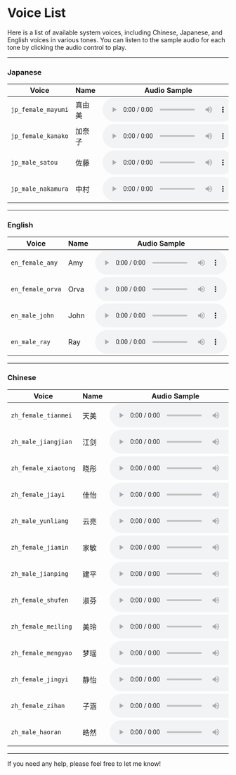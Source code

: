 
# Voice List

Here is a list of available system voices, including Chinese, Japanese, and English voices in various tones. You can listen to the sample audio for each tone by clicking the audio control to play.

---

### Japanese

| **Voice**       | **Name** | **Audio Sample** |
|--------------------|--------------|----------------|
| `jp_female_mayumi` | 真由美       | <audio controls src="https://cdn.online-gpt.net/speakers/jp_female_mayumi.wav"></audio> |
| `jp_female_kanako` | 加奈子       | <audio controls src="https://cdn.online-gpt.net/speakers/jp_female_kanako.wav"></audio> |
| `jp_male_satou`    | 佐藤         | <audio controls src="https://cdn.online-gpt.net/speakers/jp_male_satou.wav"></audio> |
| `jp_male_nakamura` | 中村         | <audio controls src="https://cdn.online-gpt.net/speakers/jp_male_nakamura.wav"></audio> |

---

### English

| **Voice**       | **Name** | **Audio Sample** |
|--------------------|--------------|----------------|
| `en_female_amy`    | Amy          | <audio controls src="https://cdn.online-gpt.net/speakers/en_female_amy.wav"></audio> |
| `en_female_orva`   | Orva         | <audio controls src="https://cdn.online-gpt.net/speakers/en_female_orva.wav"></audio> |
| `en_male_john`     | John         | <audio controls src="https://cdn.online-gpt.net/speakers/en_male_john.wav"></audio> |
| `en_male_ray`      | Ray          | <audio controls src="https://cdn.online-gpt.net/speakers/en_male_ray.wav"></audio> |

---

### Chinese

| **Voice**       | **Name** | **Audio Sample** |
|---------------------|--------------|----------------|
| `zh_female_tianmei` | 天美         | <audio controls src="https://cdn.online-gpt.net/speakers/zh_female_tianmei.wav"></audio> |
| `zh_male_jiangjian` | 江剑         | <audio controls src="https://cdn.online-gpt.net/speakers/zh_male_jiangjian.wav"></audio> |
| `zh_female_xiaotong`| 晓彤         | <audio controls src="https://cdn.online-gpt.net/speakers/zh_female_xiaotong.wav"></audio> |
| `zh_female_jiayi`   | 佳怡         | <audio controls src="https://cdn.online-gpt.net/speakers/zh_female_jiayi.wav"></audio> |
| `zh_male_yunliang`  | 云亮         | <audio controls src="https://cdn.online-gpt.net/speakers/zh_male_yunliang.wav"></audio> |
| `zh_female_jiamin`  | 家敏         | <audio controls src="https://cdn.online-gpt.net/speakers/zh_female_jiamin.wav"></audio> |
| `zh_male_jianping`  | 建平         | <audio controls src="https://cdn.online-gpt.net/speakers/zh_male_jianping.wav"></audio> |
| `zh_female_shufen`  | 淑芬         | <audio controls src="https://cdn.online-gpt.net/speakers/zh_female_shufen.wav"></audio> |
| `zh_female_meiling` | 美玲         | <audio controls src="https://cdn.online-gpt.net/speakers/zh_female_meiling.wav"></audio> |
| `zh_female_mengyao` | 梦瑶         | <audio controls src="https://cdn.online-gpt.net/speakers/zh_female_mengyao.wav"></audio> |
| `zh_female_jingyi`  | 静怡         | <audio controls src="https://cdn.online-gpt.net/speakers/zh_female_jingyi.wav"></audio> |
| `zh_female_zihan`   | 子涵         | <audio controls src="https://cdn.online-gpt.net/speakers/zh_female_zihan.wav"></audio> |
| `zh_male_haoran`    | 皓然         | <audio controls src="https://cdn.online-gpt.net/speakers/zh_male_haoran.wav"></audio> |

---

If you need any help, please feel free to let me know!


